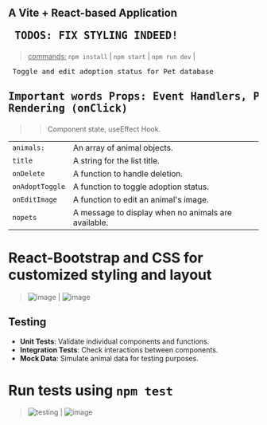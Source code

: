 ## A Vite + React-based Application <pre>                     TODOS: FIX STYLING INDEED! </pre>
><ins>commands:</ins>
`npm install`      |
`npm start`        |
`npm run dev`      |

<pre> Toggle and edit adoption status for Pet database</pre>

## <pre> Important words   Props: Event Handlers, Passing Functions and Conditional Rendering (onClick) <br>
>> Component state, useEffect Hook.  



|      |      |
| ------------- | ------------- |
|  `animals:` | An array of animal objects.   |
|  `title` |  A string for the list title.       |
| `onDelete` |  A function to handle deletion.  |
| `onAdoptToggle`  | A function to toggle adoption status.  |
|`onEditImage`  |  A function to edit an animal's image.  |
| `nopets` |   A message to display when no animals are available. |


 # React-Bootstrap and CSS for customized styling and layout

>![image](https://github.com/user-attachments/assets/dfa87a16-c869-4e52-96c1-a96e49f423aa) |  ![image](https://github.com/user-attachments/assets/a952c21e-51a8-4aa3-b2d0-9607702f2d68)


## Testing
- **Unit Tests**: Validate individual components and functions.
- **Integration Tests**: Check interactions between components.
- **Mock Data**: Simulate animal data for testing purposes.
# Run tests using `npm test`

> ![testing](https://github.com/user-attachments/assets/ccab0af1-12c4-4269-9950-0f3e90250550) | ![image](https://github.com/user-attachments/assets/358c5a05-28b5-41a0-a9ca-cec74302fec1)


